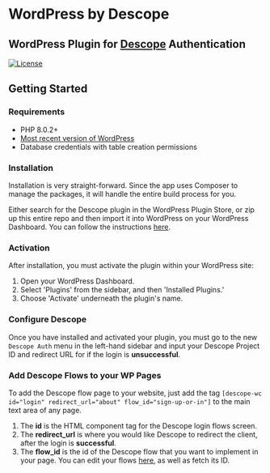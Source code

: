 # WordPress by Descope

## WordPress Plugin for [Descope](https://www.descope.com/) Authentication

[![License](https://img.shields.io/packagist/l/auth0/auth0-php)](https://doge.mit-license.org/)

## Getting Started

### Requirements

- PHP 8.0.2+
- [Most recent version of WordPress](https://wordpress.org/news/category/releases/)
- Database credentials with table creation permissions

### Installation

Installation is very straight-forward. Since the app uses Composer to manage the packages, it will handle the entire build process for you.

Either search for the Descope plugin in the WordPress Plugin Store, or zip up this entire repo and then import it into WordPress on your WordPress Dashboard. You can follow the instructions [here](https://www.wpbeginner.com/beginners-guide/step-by-step-guide-to-install-a-wordpress-plugin-for-beginners/).

### Activation

After installation, you must activate the plugin within your WordPress site:

1. Open your WordPress Dashboard.
2. Select 'Plugins' from the sidebar, and then 'Installed Plugins.'
3. Choose 'Activate' underneath the plugin's name.

### Configure Descope

Once you have installed and activated your plugin, you must go to the new `Descope Auth` menu in the left-hand sidebar and input your Descope Project ID and redirect URL for if the login is **unsuccessful**.

### Add Descope Flows to your WP Pages

To add the Descope flow page to your website, just add the tag `[descope-wc id="login" redirect_url="about" flow_id="sign-up-or-in"]` to the main text area of any page.

1. The **id** is the HTML component tag for the Descope login flows screen.
2. The **redirect_url** is where you would like Descope to redirect the client, after the login is **successful**.
3. The **flow_id** is the id of the Descope flow that you want to implement in your page. You can edit your flows [here](https://app.descope.com/flows), as well as fetch its ID.
